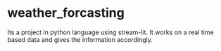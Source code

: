 # weather_forcasting
Its a project in python language using stream-lit. 
It works on a real time based data and gives the information accordingly. 
